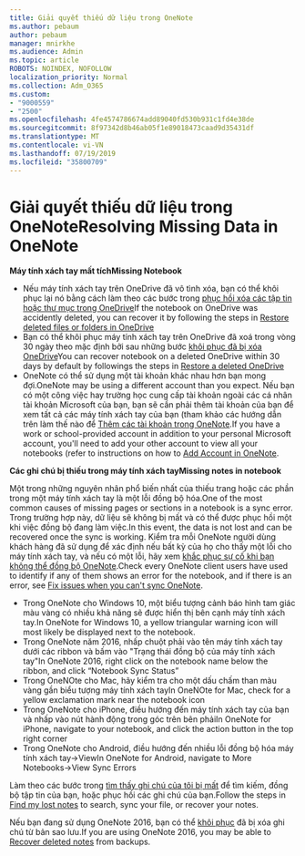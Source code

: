 ```yaml
---
title: Giải quyết thiếu dữ liệu trong OneNote
ms.author: pebaum
author: pebaum
manager: mnirkhe
ms.audience: Admin
ms.topic: article
ROBOTS: NOINDEX, NOFOLLOW
localization_priority: Normal
ms.collection: Adm_O365
ms.custom:
- "9000559"
- "2500"
ms.openlocfilehash: 4fe4574786674add89040fd530b931c1fd4e38de
ms.sourcegitcommit: 8f97342d8b46ab05f1e89018473caad9d35431df
ms.translationtype: MT
ms.contentlocale: vi-VN
ms.lasthandoff: 07/19/2019
ms.locfileid: "35800709"
---
```

# <a name="resolving-missing-data-in-onenote"></a><span data-ttu-id="63759-102">Giải quyết thiếu dữ liệu trong OneNote</span><span class="sxs-lookup"><span data-stu-id="63759-102">Resolving Missing Data in OneNote</span></span>

<span data-ttu-id="63759-103">**Máy tính xách tay mất tích**</span><span class="sxs-lookup"><span data-stu-id="63759-103">**Missing Notebook**</span></span>

- <span data-ttu-id="63759-104">Nếu máy tính xách tay trên OneDrive đã vô tình xóa, bạn có thể khôi phục lại nó bằng cách làm theo các bước trong [phục hồi xóa các tập tin hoặc thư mục trong OneDrive](https://support.office.com/article/949ada80-0026-4db3-a953-c99083e6a84f)</span><span class="sxs-lookup"><span data-stu-id="63759-104">If the notebook on OneDrive was accidently deleted, you can recover it by following the steps in [Restore deleted files or folders in OneDrive](https://support.office.com/article/949ada80-0026-4db3-a953-c99083e6a84f)</span></span>
- <span data-ttu-id="63759-105">Bạn có thể khôi phục máy tính xách tay trên OneDrive đã xoá trong vòng 30 ngày theo mặc định bởi sau những bước [khôi phục đã bị xóa OneDrive](https://docs.microsoft.com/onedrive/restore-deleted-onedrive)</span><span class="sxs-lookup"><span data-stu-id="63759-105">You can recover notebook on a deleted OneDrive within 30 days by default by followings the steps in [Restore a deleted OneDrive](https://docs.microsoft.com/onedrive/restore-deleted-onedrive)</span></span>
- <span data-ttu-id="63759-106">OneNote có thể sử dụng một tài khoản khác nhau hơn bạn mong đợi.</span><span class="sxs-lookup"><span data-stu-id="63759-106">OneNote may be using a different account than you expect.</span></span> <span data-ttu-id="63759-107">Nếu bạn có một công việc hay trường học cung cấp tài khoản ngoài các cá nhân tài khoản Microsoft của bạn, bạn sẽ cần phải thêm tài khoản của bạn để xem tất cả các máy tính xách tay của bạn (tham khảo các hướng dẫn trên làm thế nào để [Thêm các tài khoản trong OneNote](https://support.office.com/article/5afff855-54ee-47e4-a773-db048d4ac299).</span><span class="sxs-lookup"><span data-stu-id="63759-107">If you have a work or school-provided account in addition to your personal Microsoft account, you'll need to add your other account to view all your notebooks (refer to instructions on how to [Add Account in OneNote](https://support.office.com/article/5afff855-54ee-47e4-a773-db048d4ac299).</span></span>

<span data-ttu-id="63759-108">**Các ghi chú bị thiếu trong máy tính xách tay**</span><span class="sxs-lookup"><span data-stu-id="63759-108">**Missing notes in notebook**</span></span>

<span data-ttu-id="63759-109">Một trong những nguyên nhân phổ biến nhất của thiếu trang hoặc các phần trong một máy tính xách tay là một lỗi đồng bộ hóa.</span><span class="sxs-lookup"><span data-stu-id="63759-109">One of the most common causes of missing pages or sections in a notebook is a sync error.</span></span> <span data-ttu-id="63759-110">Trong trường hợp này, dữ liệu sẽ không bị mất và có thể được phục hồi một khi việc đồng bộ đang làm việc.</span><span class="sxs-lookup"><span data-stu-id="63759-110">In this event, the data is not lost and can be recovered once the sync is working.</span></span> <span data-ttu-id="63759-111">Kiểm tra mỗi OneNote người dùng khách hàng đã sử dụng để xác định nếu bất kỳ của họ cho thấy một lỗi cho máy tính xách tay, và nếu có một lỗi, hãy xem [khắc phục sự cố khi bạn không thể đồng bộ OneNote](https://support.office.com/article/299495ef-66d1-448f-90c1-b785a6968d45).</span><span class="sxs-lookup"><span data-stu-id="63759-111">Check every OneNote client users have used to identify if any of them shows an error for the notebook, and if there is an error, see [Fix issues when you can't sync OneNote](https://support.office.com/article/299495ef-66d1-448f-90c1-b785a6968d45).</span></span>

- <span data-ttu-id="63759-112">Trong OneNote cho Windows 10, một biểu tượng cảnh báo hình tam giác màu vàng có nhiều khả năng sẽ được hiển thị bên cạnh máy tính xách tay.</span><span class="sxs-lookup"><span data-stu-id="63759-112">In OneNote for Windows 10, a yellow triangular warning icon will most likely be displayed next to the notebook.</span></span>
- <span data-ttu-id="63759-113">Trong OneNote năm 2016, nhấp chuột phải vào tên máy tính xách tay dưới các ribbon và bấm vào "Trạng thái đồng bộ của máy tính xách tay"</span><span class="sxs-lookup"><span data-stu-id="63759-113">In OneNote 2016, right click on the notebook name below the ribbon, and click “Notebook Sync Status”</span></span>
- <span data-ttu-id="63759-114">Trong OneNOte cho Mac, hãy kiểm tra cho một dấu chấm than màu vàng gần biểu tượng máy tính xách tay</span><span class="sxs-lookup"><span data-stu-id="63759-114">In OneNOte for Mac, check for a yellow exclamation mark near the notebook icon</span></span>
- <span data-ttu-id="63759-115">Trong OneNote cho iPhone, điều hướng đến máy tính xách tay của bạn và nhấp vào nút hành động trong góc trên bên phải</span><span class="sxs-lookup"><span data-stu-id="63759-115">In OneNote for iPhone, navigate to your notebook, and click the action button in the top right corner</span></span>
- <span data-ttu-id="63759-116">Trong OneNote cho Android, điều hướng đến nhiều lỗi đồng bộ hóa máy tính xách tay->View</span><span class="sxs-lookup"><span data-stu-id="63759-116">In OneNote for Android, navigate to More Notebooks->View Sync Errors</span></span>

<span data-ttu-id="63759-117">Làm theo các bước trong [tìm thấy ghi chú của tôi bị mất](https://support.office.com/article/32cb2bd7-afe7-44d2-a711-398a88421287) để tìm kiếm, đồng bộ tập tin của bạn, hoặc phục hồi các ghi chú của bạn.</span><span class="sxs-lookup"><span data-stu-id="63759-117">Follow the steps in [Find my lost notes](https://support.office.com/article/32cb2bd7-afe7-44d2-a711-398a88421287) to search, sync your file, or recover your notes.</span></span>

<span data-ttu-id="63759-118">Nếu bạn đang sử dụng OneNote 2016, bạn có thể [khôi phục](https://support.office.com/article/32ed1036-74fd-4c21-bc28-033a486e6b14) đã bị xóa ghi chú từ bản sao lưu.</span><span class="sxs-lookup"><span data-stu-id="63759-118">If you are using OneNote 2016, you may be able to [Recover deleted notes](https://support.office.com/article/32ed1036-74fd-4c21-bc28-033a486e6b14) from backups.</span></span>